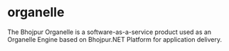 # organelle
The Bhojpur Organelle is a software-as-a-service product used as an Organelle Engine based on Bhojpur.NET Platform for application delivery.
